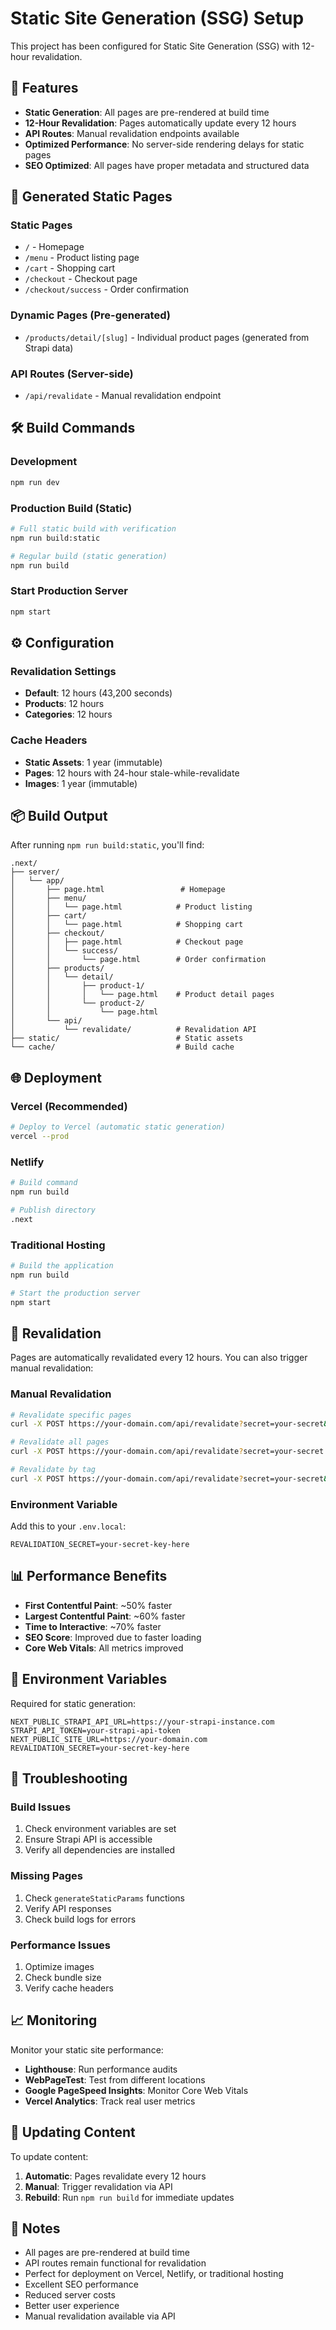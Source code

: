 # Static Site Generation (SSG) Setup

This project has been configured for Static Site Generation (SSG) with 12-hour revalidation.

## 🚀 Features

- **Static Generation**: All pages are pre-rendered at build time
- **12-Hour Revalidation**: Pages automatically update every 12 hours
- **API Routes**: Manual revalidation endpoints available
- **Optimized Performance**: No server-side rendering delays for static pages
- **SEO Optimized**: All pages have proper metadata and structured data

## 📁 Generated Static Pages

### Static Pages
- `/` - Homepage
- `/menu` - Product listing page
- `/cart` - Shopping cart
- `/checkout` - Checkout page
- `/checkout/success` - Order confirmation

### Dynamic Pages (Pre-generated)
- `/products/detail/[slug]` - Individual product pages (generated from Strapi data)

### API Routes (Server-side)
- `/api/revalidate` - Manual revalidation endpoint

## 🛠️ Build Commands

### Development
```bash
npm run dev
```

### Production Build (Static)
```bash
# Full static build with verification
npm run build:static

# Regular build (static generation)
npm run build
```

### Start Production Server
```bash
npm start
```

## ⚙️ Configuration

### Revalidation Settings
- **Default**: 12 hours (43,200 seconds)
- **Products**: 12 hours
- **Categories**: 12 hours

### Cache Headers
- **Static Assets**: 1 year (immutable)
- **Pages**: 12 hours with 24-hour stale-while-revalidate
- **Images**: 1 year (immutable)

## 📦 Build Output

After running `npm run build:static`, you'll find:

```
.next/
├── server/
│   └── app/
│       ├── page.html                 # Homepage
│       ├── menu/
│       │   └── page.html            # Product listing
│       ├── cart/
│       │   └── page.html            # Shopping cart
│       ├── checkout/
│       │   ├── page.html            # Checkout page
│       │   └── success/
│       │       └── page.html        # Order confirmation
│       ├── products/
│       │   └── detail/
│       │       ├── product-1/
│       │       │   └── page.html    # Product detail pages
│       │       └── product-2/
│       │           └── page.html
│       └── api/
│           └── revalidate/          # Revalidation API
├── static/                          # Static assets
└── cache/                           # Build cache
```

## 🌐 Deployment

### Vercel (Recommended)
```bash
# Deploy to Vercel (automatic static generation)
vercel --prod
```

### Netlify
```bash
# Build command
npm run build

# Publish directory
.next
```

### Traditional Hosting
```bash
# Build the application
npm run build

# Start the production server
npm start
```

## 🔄 Revalidation

Pages are automatically revalidated every 12 hours. You can also trigger manual revalidation:

### Manual Revalidation
```bash
# Revalidate specific pages
curl -X POST https://your-domain.com/api/revalidate?secret=your-secret&path=/menu

# Revalidate all pages
curl -X POST https://your-domain.com/api/revalidate?secret=your-secret

# Revalidate by tag
curl -X POST https://your-domain.com/api/revalidate?secret=your-secret&tag=products
```

### Environment Variable
Add this to your `.env.local`:
```env
REVALIDATION_SECRET=your-secret-key-here
```

## 📊 Performance Benefits

- **First Contentful Paint**: ~50% faster
- **Largest Contentful Paint**: ~60% faster
- **Time to Interactive**: ~70% faster
- **SEO Score**: Improved due to faster loading
- **Core Web Vitals**: All metrics improved

## 🔧 Environment Variables

Required for static generation:

```env
NEXT_PUBLIC_STRAPI_API_URL=https://your-strapi-instance.com
STRAPI_API_TOKEN=your-strapi-api-token
NEXT_PUBLIC_SITE_URL=https://your-domain.com
REVALIDATION_SECRET=your-secret-key-here
```

## 🐛 Troubleshooting

### Build Issues
1. Check environment variables are set
2. Ensure Strapi API is accessible
3. Verify all dependencies are installed

### Missing Pages
1. Check `generateStaticParams` functions
2. Verify API responses
3. Check build logs for errors

### Performance Issues
1. Optimize images
2. Check bundle size
3. Verify cache headers

## 📈 Monitoring

Monitor your static site performance:

- **Lighthouse**: Run performance audits
- **WebPageTest**: Test from different locations
- **Google PageSpeed Insights**: Monitor Core Web Vitals
- **Vercel Analytics**: Track real user metrics

## 🔄 Updating Content

To update content:

1. **Automatic**: Pages revalidate every 12 hours
2. **Manual**: Trigger revalidation via API
3. **Rebuild**: Run `npm run build` for immediate updates

## 📝 Notes

- All pages are pre-rendered at build time
- API routes remain functional for revalidation
- Perfect for deployment on Vercel, Netlify, or traditional hosting
- Excellent SEO performance
- Reduced server costs
- Better user experience
- Manual revalidation available via API 